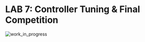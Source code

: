 # LAB 7: Controller Tuning & Final Competition

<!-- ### Description:


### What to Submit: -->

![work_in_progress](../media/wip.jpg)